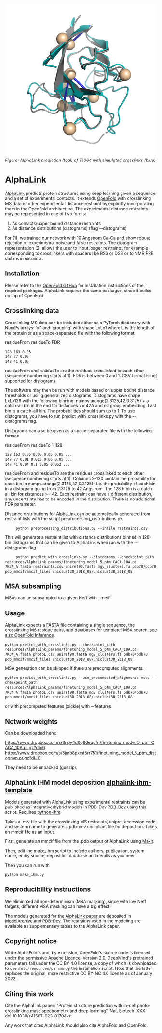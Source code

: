 ![header ](imgs/T1064_pred.png)
_Figure: AlphaLink prediction (teal) of T1064 with simulated crosslinks (blue)_

# AlphaLink

[AlphaLink](https://www.nature.com/articles/s41587-023-01704-z) predicts protein structures using deep learning given a sequence and a set of experimental contacts. It extends [OpenFold](https://github.com/aqlaboratory/openfold) with crosslinking MS data or other experimental distance restraint by explicitly incorporating them in the OpenFold architecture. The experimental distance restraints may be represented in one of two forms:

1. As contacts/upper bound distance restraints
2. As distance distributions (distograms) (flag --distograms)

For (1), we trained our network with 10 Angstrom Ca-Ca and show robust rejection of experimental noise and false restraints. The distogram representation (2) allows the user to input longer restraints, for example corresponding to crosslinkers with spacers like BS3 or DSS or to NMR PRE distance restraints.


## Installation

Please refer to the [OpenFold GitHub](https://github.com/aqlaboratory/openfold#installation-linux) for installation instructions of the required packages. AlphaLink requires the same packages, since it builds on top of OpenFold.  

## Crosslinking data

Crosslinking MS data can be included either as a PyTorch dictionary with NumPy arrays: 'xl' and 'grouping' with shape LxLx1 where L is the length of the protein or as a space-separated file with the following format:

residueFrom residueTo FDR
```
128 163 0.05
147 77 0.05
147 41 0.05
```

residueFrom and residueTo are the residues crosslinked to each other (sequence numbering starts at 1). FDR is between 0 and 1. CSV format is not supported for distograms.

The software may then be run with models based on upper bound distance thresholds or using generalized distograms. Distograms have shape LxLx128 with the following binning: numpy.arange(2.3125,42,0.3125) + a catch-all bin in the end for distances >= 42A and no group embedding. Last bin is a catch-all bin. The probabilities should sum up to 1. To use distograms, you have to run predict_with_crosslinks.py with the --distograms flag.

Distograms can also be given as a space-separated file with the following format:

residueFrom residueTo 1..128
```
128 163 0.05 0.05 0.05 0.05 ...
147 77 0.01 0.015 0.05 0.05 ...
147 41 0.04 0.1 0.05 0.052 ...
```
residueFrom and residueTo are the residues crosslinked to each other (sequence numbering starts at 1). Columns 2-130 contain the probability for each bin in numpy.arange(2.3125,42,0.3125)- i.e. the probability of each bin in a distogram going from 2.3125 to 42 Angstrom. The 128th bin is a catch-all bin for distances >= 42. Each restraint can have a different distribution, any uncertainty has to be encoded in the distribution. There is no additional FDR parameter.

Distance distributions for AlphaLink can be automatically generated from restraint lists with the script preprocessing_distributions.py.
```
     python preprocessing_distributions.py --infile restraints.csv
```

This will generate a restraint list with distance distributions binned in 128-bin distograms that can be given to AlphaLink when run with the --distograms flag

```
     python predict_with_crosslinks.py --distograms --checkpoint_path resources/AlphaLink_params/finetuning_model_5_ptm_CACA_10A.pt 7K3N_A.fasta restraints.csv uniref90.fasta mgy_clusters.fa pdb70/pdb70 pdb_mmcif/mmcif_files uniclust30_2018_08/uniclust30_2018_08
```
## MSA subsampling

MSAs can be subsampled to a given Neff with --neff. 

## Usage

AlphaLink expects a FASTA file containing a single sequence, the crosslinking MS residue pairs, and databases for template/ MSA search, [see also OpenFold Inference](https://github.com/aqlaboratory/openfold#inference).

```
python predict_with_crosslinks.py --checkpoint_path resources/AlphaLink_params/finetuning_model_5_ptm_CACA_10A.pt 7K3N_A.fasta photoL.csv uniref90.fasta mgy_clusters.fa pdb70/pdb70 pdb_mmcif/mmcif_files uniclust30_2018_08/uniclust30_2018_08
```

MSA generation can be skipped if there are precomputed alignments:

```
python predict_with_crosslinks.py --use_precomputed_alignments msa/ --checkpoint_path resources/AlphaLink_params/finetuning_model_5_ptm_CACA_10A.pt  7K3N_A.fasta photoL.csv uniref90.fasta mgy_clusters.fa pdb70/pdb70 pdb_mmcif/mmcif_files uniclust30_2018_08/uniclust30_2018_08
```

or with precomputed features (pickle) with --features

## Network weights

Can be downloaded here: 

https://www.dropbox.com/s/8npy4d6q86eqpfn/finetuning_model_5_ptm_CACA_10A.pt.gz?dl=0 
https://www.dropbox.com/s/5jmb8pxmt5rr751/finetuning_model_5_ptm_distogram.pt.gz?dl=0

They need to be unpacked (gunzip).

## AlphaLink IHM model deposition [alphalink-ihm-template](https://github.com/grandrea/alphalink-ihm-template)

Models generated with AlphaLink using experimental restraints can be published as integrative/hybrid models in PDB-Dev [PDB-Dev](https://pdb-dev.wwpdb.org/) using this script. Requires [python-ihm](https://github.com/ihmwg/python-ihm).

Takes a .csv file with the crosslinking MS restraints, uniprot accession code and system name to generate a pdb-dev compliant file for deposition. Takes an mmcif file as an input.

First, generate an mmcif file from the .pdb output of AlphaLink using [Maxit](https://sw-tools.rcsb.org/apps/MAXIT/index.html).

Then, edit the make_ihm script to include authors, publication, system name, entity source, deposition database and details as you need.

Then you can run with

```
python make_ihm.py
```

## Reproducibility instructions

We eliminated all non-determinism (MSA masking), since with low Neff targets, different MSA masking can have a big effect.

The models generated for the [AlphaLink paper](https://www.nature.com/articles/s41587-023-01704-z) are deposited in [ModelArchive](https://modelarchive.org/doi/10.5452/ma-rap-alink) and [PDB-Dev](https://pdb-dev.wwpdb.org/entry.html?PDBDEV_00000165). The restraints used in the modeling are available as supplementary tables to the AlphaLink paper.

## Copyright notice

While AlphaFold's and, by extension, OpenFold's source code is licensed under
the permissive Apache Licence, Version 2.0, DeepMind's pretrained parameters 
fall under the CC BY 4.0 license, a copy of which is downloaded to 
`openfold/resources/params` by the installation script. Note that the latter
replaces the original, more restrictive CC BY-NC 4.0 license as of January 2022.

## Citing this work

Cite the AlphaLink paper:
"Protein structure prediction with in-cell photo-crosslinking mass spectrometry and deep learning", Nat. Biotech. XXX doi:10.1038/s41587-023-01704-z.

Any work that cites AlphaLink should also cite AlphaFold and OpenFold.
